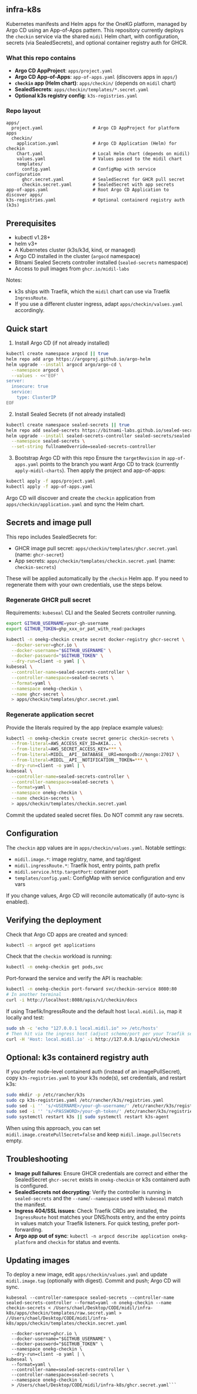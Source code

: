 ## infra-k8s

Kubernetes manifests and Helm apps for the OneKG platform, managed by Argo CD using an App-of-Apps pattern. This repository currently deploys the `checkin` service via the shared `midil` Helm chart, with configuration, secrets (via SealedSecrets), and optional container registry auth for GHCR.

### What this repo contains
- **Argo CD AppProject**: `apps/project.yaml`
- **Argo CD App-of-Apps**: `app-of-apps.yaml` (discovers apps in `apps/`)
- **`checkin` app (Helm chart)**: `apps/checkin/` (depends on `midil` chart)
- **SealedSecrets**: `apps/checkin/templates/*.secret.yaml`
- **Optional k3s registry config**: `k3s-registries.yaml`

### Repo layout
```text
apps/
  project.yaml                   # Argo CD AppProject for platform apps
  checkin/
    application.yaml             # Argo CD Application (Helm) for checkin
    Chart.yaml                   # Local Helm chart (depends on midil)
    values.yaml                  # Values passed to the midil chart
    templates/
      config.yaml                # ConfigMap with service configuration
      ghcr.secret.yaml           # SealedSecret for GHCR pull secret
      checkin.secret.yaml        # SealedSecret with app secrets
app-of-apps.yaml                 # Root Argo CD Application to discover apps/
k3s-registries.yaml              # Optional containerd registry auth (k3s)
```

## Prerequisites
- kubectl v1.28+
- helm v3+
- A Kubernetes cluster (k3s/k3d, kind, or managed)
- Argo CD installed in the cluster (`argocd` namespace)
- Bitnami Sealed Secrets controller installed (`sealed-secrets` namespace)
- Access to pull images from `ghcr.io/midil-labs`

Notes:
- k3s ships with Traefik, which the `midil` chart can use via Traefik `IngressRoute`.
- If you use a different cluster ingress, adapt `apps/checkin/values.yaml` accordingly.

## Quick start
1) Install Argo CD (if not already installed)
```bash
kubectl create namespace argocd || true
helm repo add argo https://argoproj.github.io/argo-helm
helm upgrade --install argocd argo/argo-cd \
  --namespace argocd \
  --values - <<'EOF'
server:
  insecure: true
  service:
    type: ClusterIP
EOF
```

2) Install Sealed Secrets (if not already installed)
```bash
kubectl create namespace sealed-secrets || true
helm repo add sealed-secrets https://bitnami-labs.github.io/sealed-secrets
helm upgrade --install sealed-secrets-controller sealed-secrets/sealed-secrets \
  --namespace sealed-secrets \
  --set-string fullnameOverride=sealed-secrets-controller
```

3) Bootstrap Argo CD with this repo
Ensure the `targetRevision` in `app-of-apps.yaml` points to the branch you want Argo CD to track (currently `apply-midil-charts`). Then apply the project and app-of-apps:
```bash
kubectl apply -f apps/project.yaml
kubectl apply -f app-of-apps.yaml
```

Argo CD will discover and create the `checkin` application from `apps/checkin/application.yaml` and sync the Helm chart.

## Secrets and image pull
This repo includes SealedSecrets for:
- GHCR image pull secret: `apps/checkin/templates/ghcr.secret.yaml` (name: `ghcr-secret`)
- App secrets: `apps/checkin/templates/checkin.secret.yaml` (name: `checkin-secrets`)

These will be applied automatically by the `checkin` Helm app. If you need to regenerate them with your own credentials, use the steps below.

### Regenerate GHCR pull secret
Requirements: `kubeseal` CLI and the Sealed Secrets controller running.
```bash
export GITHUB_USERNAME=your-gh-username
export GITHUB_TOKEN=ghp_xxx_or_pat_with_read:packages

kubectl -n onekg-checkin create secret docker-registry ghcr-secret \
  --docker-server=ghcr.io \
  --docker-username="$GITHUB_USERNAME" \
  --docker-password="$GITHUB_TOKEN" \
  --dry-run=client -o yaml | \
kubeseal \
  --controller-name=sealed-secrets-controller \
  --controller-namespace=sealed-secrets \
  --format=yaml \
  --namespace onekg-checkin \
  --name ghcr-secret \
  > apps/checkin/templates/ghcr.secret.yaml
```

### Regenerate application secret
Provide the literals required by the app (replace example values):
```bash
kubectl -n onekg-checkin create secret generic checkin-secrets \
  --from-literal=AWS_ACCESS_KEY_ID=AKIA... \
  --from-literal=AWS_SECRET_ACCESS_KEY=*** \
  --from-literal=MIDIL__API__DATABASE__URI=mongodb://mongo:27017 \
  --from-literal=MIDIL__API__NOTIFICATION__TOKEN=*** \
  --dry-run=client -o yaml | \
kubeseal \
  --controller-name=sealed-secrets-controller \
  --controller-namespace=sealed-secrets \
  --format=yaml \
  --namespace onekg-checkin \
  --name checkin-secrets \
  > apps/checkin/templates/checkin.secret.yaml
```

Commit the updated sealed secret files. Do NOT commit any raw secrets.

## Configuration
The `checkin` app values are in `apps/checkin/values.yaml`. Notable settings:
- `midil.image.*`: image registry, name, and tag/digest
- `midil.ingressRoute.*`: Traefik host, entry points, path prefix
- `midil.service.http.targetPort`: container port
- `templates/config.yaml`: ConfigMap with service configuration and env vars

If you change values, Argo CD will reconcile automatically (if auto-sync is enabled).

## Verifying the deployment
Check that Argo CD apps are created and synced:
```bash
kubectl -n argocd get applications
```

Check that the `checkin` workload is running:
```bash
kubectl -n onekg-checkin get pods,svc
```

Port-forward the service and verify the API is reachable:
```bash
kubectl -n onekg-checkin port-forward svc/checkin-service 8080:80
# In another terminal
curl -i http://localhost:8080/apis/v1/checkin/docs
```

If using Traefik/IngressRoute and the default host `local.midil.io`, map it locally and test:
```bash
sudo sh -c 'echo "127.0.0.1 local.midil.io" >> /etc/hosts'
# Then hit via the ingress host (adjust scheme/port per your Traefik setup)
curl -H 'Host: local.midil.io' -i http://127.0.0.1/apis/v1/checkin
```

## Optional: k3s containerd registry auth
If you prefer node-level containerd auth (instead of an imagePullSecret), copy `k3s-registries.yaml` to your k3s node(s), set credentials, and restart k3s:
```bash
sudo mkdir -p /etc/rancher/k3s
sudo cp k3s-registries.yaml /etc/rancher/k3s/registries.yaml
sudo sed -i '' 's/<USERNAME>/your-gh-username/' /etc/rancher/k3s/registries.yaml
sudo sed -i '' 's/<PASSWORD>/your-gh-token/' /etc/rancher/k3s/registries.yaml
sudo systemctl restart k3s || sudo systemctl restart k3s-agent
```

When using this approach, you can set `midil.image.createPullSecret=false` and keep `midil.image.pullSecrets` empty.

## Troubleshooting
- **Image pull failures**: Ensure GHCR credentials are correct and either the SealedSecret `ghcr-secret` exists in `onekg-checkin` or k3s containerd auth is configured.
- **SealedSecrets not decrypting**: Verify the controller is running in `sealed-secrets` and the `--name`/`--namespace` used with `kubeseal` match the manifest.
- **Ingress 404/SSL issues**: Check Traefik CRDs are installed, the `IngressRoute` host matches your DNS/hosts entry, and the entry points in values match your Traefik listeners. For quick testing, prefer port-forwarding.
- **Argo app out of sync**: `kubectl -n argocd describe application onekg-platform` and `checkin` for status and events.

## Updating images
To deploy a new image, edit `apps/checkin/values.yaml` and update `midil.image.tag` (optionally with digest). Commit and push; Argo CD will sync.

`kubeseal --controller-namespace sealed-secrets --controller-name sealed-secrets-controller --format=yaml -n onekg-checkin --name checkin-secrets < /Users/chael/Desktop/CODE/midil/infra-k8s/apps/checkin/templates/raw.secret.yaml > //Users/chael/Desktop/CODE/midil/infra-k8s/apps/checkin/templates/checkin.secret.yaml`


```kubectl create secret docker-registry ghcr-secret \
  --docker-server=ghcr.io \
  --docker-username="$GITHUB_USERNAME" \
  --docker-password="$GITHUB_TOKEN" \
  --namespace onekg-checkin \
  --dry-run=client -o yaml | \
kubeseal \
  --format=yaml \
  --controller-name=sealed-secrets-controller \
  --controller-namespace=sealed-secrets \
  --namespace onekg-checkin \
  > /Users/chael/Desktop/CODE/midil/infra-k8s/ghcr.secret.yaml```